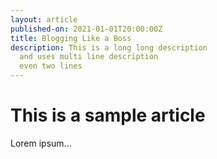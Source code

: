 ```yaml
---
layout: article
published-on: 2021-01-01T20:00:00Z
title: Blogging Like a Boss  
description: This is a long long description
  and uses multi line description
  even two lines
---
```

# This is a sample article

Lorem ipsum... 